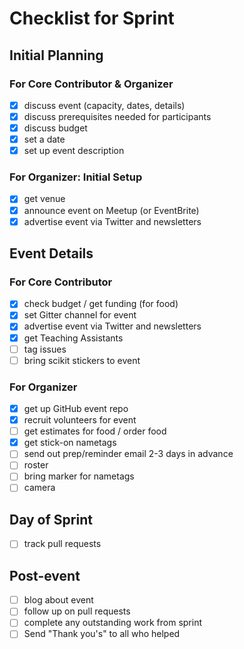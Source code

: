 # Checklist for Sprint

## Initial Planning 
### For Core Contributor & Organizer
- [x] discuss event (capacity, dates, details)
- [x] discuss prerequisites needed for participants
- [x] discuss budget
- [x] set a date
- [x] set up event description

### For Organizer: Initial Setup
- [x] get venue 
- [x] announce event on Meetup (or EventBrite)
- [x] advertise event via Twitter and newsletters

## Event Details
### For Core Contributor
- [x] check budget / get funding (for food)
- [x] set Gitter channel for event
- [x] advertise event via Twitter and newsletters
- [x] get Teaching Assistants
- [ ] tag issues
- [ ] bring scikit stickers to event

### For Organizer
- [x] get up GitHub event repo
- [x] recruit volunteers for event
- [ ] get estimates for food / order food 
- [x] get stick-on nametags
- [ ] send out prep/reminder email 2-3 days in advance
- [ ] roster
- [ ] bring marker for nametags
- [ ] camera

## Day of Sprint
- [ ] track pull requests 

## Post-event
- [ ] blog about event
- [ ] follow up on pull requests
- [ ] complete any outstanding work from sprint
- [ ] Send "Thank you's" to all who helped
